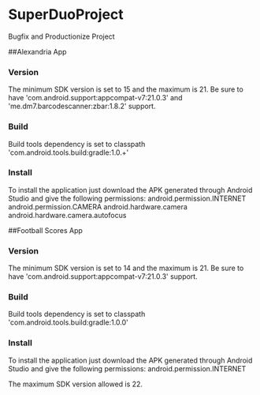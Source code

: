 # SuperDuoProject
Bugfix and Productionize Project

##Alexandria App

### Version
The minimum SDK version is set to 15 and the maximum is 21. Be sure to have 'com.android.support:appcompat-v7:21.0.3' and 'me.dm7.barcodescanner:zbar:1.8.2' support.

### Build
Build tools dependency is set to
 classpath 'com.android.tools.build:gradle:1.0.+'

### Install
To install the application just download the APK generated through Android Studio and give the following permissions:
 android.permission.INTERNET
 android.permission.CAMERA
 android.hardware.camera
 android.hardware.camera.autofocus


##Football Scores App

### Version
The minimum SDK version is set to 14 and the maximum is 21. Be sure to have 'com.android.support:appcompat-v7:21.0.3' support.

### Build
Build tools dependency is set to
 classpath 'com.android.tools.build:gradle:1.0.0'

### Install
To install the application just download the APK generated through Android Studio and give the following permissions:
 android.permission.INTERNET

The maximum SDK version allowed is 22.